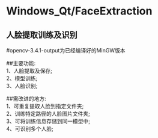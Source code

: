 Windows_Qt/FaceExtraction
==============================

人脸提取训练及识别
------------------------------

#opencv-3.4.1-output为已经编译好的MinGW版本  

##主要功能:  
	  1、人脸提取及保存;  
          2、模型训练;  
          3、人脸识别;  

##需改进的地方:  
              1、可重复提取人脸到指定文件夹;  
              2、训练特定路径的人脸图片文件夹;  
              3、可将训练信息存储到同一模型中;  
              4、可识别多个人脸;  


